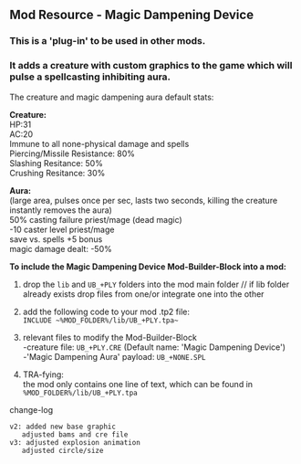 ## Mod Resource - Magic Dampening Device  
### This is a 'plug-in' to be used in other mods.  
### It adds a creature with custom graphics to the game which will pulse a spellcasting inhibiting aura.  
  
The creature and magic dampening aura default stats:  
  
**Creature:**  
HP:31  
AC:20  
Immune to all none-physical damage and spells  
Piercing/Missile Resistance: 80%  
Slashing Resitance: 50%  
Crushing Resitance: 30%  
  
**Aura:**  
(large area, pulses once per sec, lasts two seconds, killing the creature instantly removes the aura)  
50% casting failure priest/mage (dead magic)  
-10 caster level priest/mage  
save vs. spells +5 bonus  
magic damage dealt: -50%  
  


**To include the Magic Dampening Device Mod-Builder-Block into a mod:**  
  
1. drop the `lib` and `UB_+PLY` folders into the mod main folder // if lib folder already exists drop files from one/or integrate one into the other
  
2. add the following code to your mod .tp2 file:  
   `INCLUDE ~%MOD_FOLDER%/lib/UB_+PLY.tpa~`   
     
3. relevant files to modify the Mod-Builder-Block  
   -creature file: `UB_+PLY.CRE` (Default name: 'Magic Dampening Device')  
   -'Magic Dampening Aura' payload: `UB_+NONE.SPL`  
   
4. TRA-fying:   
   the mod only contains one line of text, which can be found in `%MOD_FOLDER%/lib/UB_+PLY.tpa`  
  
change-log  
     
	v2: added new base graphic  
       adjusted bams and cre file  
	v3: adjusted explosion animation  
       adjusted circle/size  
